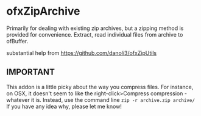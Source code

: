 # ofxZipArchive
Primarily for dealing with existing zip archives, but a zipping method is provided for convenience. Extract, read individual files from archive to ofBuffer.

substantial help from https://github.com/danoli3/ofxZipUtils

## IMPORTANT

This addon is a little picky about the way you compress files. For instance, on OSX, it doesn't seem to like the right-click>Compress compression - whatever it is. Instead, use the command line
`zip -r archive.zip archive/`  If you have any idea why, please let me know!
